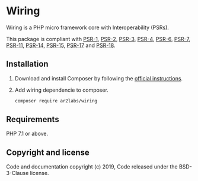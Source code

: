 # Wiring

Wiring is a PHP micro framework core with Interoperability (PSRs).

This package is compliant with [PSR-1](https://www.php-fig.org/psr/psr-1/), [PSR-2](https://www.php-fig.org/psr/psr-2/), [PSR-3](https://www.php-fig.org/psr/psr-3/), [PSR-4](https://www.php-fig.org/psr/psr-4/), [PSR-6](https://www.php-fig.org/psr/psr-6/), [PSR-7](https://www.php-fig.org/psr/psr-7/), [PSR-11](https://www.php-fig.org/psr/psr-11/), [PSR-14](https://www.php-fig.org/psr/psr-14/), [PSR-15](https://www.php-fig.org/psr/psr-15/), [PSR-17]((https://www.php-fig.org/psr/psr-17/)) and [PSR-18](https://www.php-fig.org/psr/psr-18/).

## Installation

1. Download and install Composer by following the [official instructions](https://getcomposer.org/download/).

2. Add wiring dependencie to composer.
    ```bash
    composer require ar2labs/wiring
    ```

Requirements
------------

PHP 7.1 or above.

## Copyright and license

Code and documentation copyright (c) 2019, Code released under the BSD-3-Clause license.
